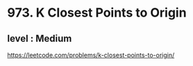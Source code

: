 # 973. K Closest Points to Origin
## level : Medium
https://leetcode.com/problems/k-closest-points-to-origin/
